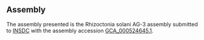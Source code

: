 

Assembly
--------

The assembly presented is the Rhizoctonia solani AG-3 assembly submitted
to [INSDC](http://www.insdc.org) with the assembly accession
[GCA\_000524645.1](http://www.ebi.ac.uk/ena/data/view/GCA_000524645.1).
